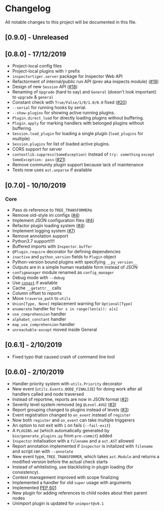 # Changelog
All notable changes to this project will be documented in this file.

## [0.9.0] - Unreleased
## [0.8.0] - 17/12/2019
- Project-local config files
- Project-local plugins with `?` prefix
- `inspectortiger.server` package for Inspector Web API
- Refactorment of internal/public run API (prev aka inspects module)  ([#18](https://github.com/thg-consulting/inspectortiger/issues/18))
- Design of new `Session` API ([#18](https://github.com/thg-consulting/inspectortiger/issues/18))
- Renaming of `Upgrade` (hard to say) and `General` (doesn't look important) to `upgrade` & `general`
- Constant check with `True/False/1/0/1.0/0.0` fixed ([#20](https://github.com/thg-consulting/inspectortiger/issues/20))
- `--serial` for running hooks by serial.
- `--show-plugins` for showing active running plugins.
- `Plugin.direct_load` for directly loading plugins without buffering.
- `Plugin.apply` for marking handlers with belonged plugins without buffering.
- `Session.load_plugin` for loading a single plugin (`load_plugins` for multiple)
- `Session.plugins` for list of loaded active plugins.
- CORS support for server
- `contextlib.suppress(SomeException)` instead of `try: something` `except SomeException: pass` ([#21](https://github.com/thg-consulting/inspectortiger/issues/21))
- Remove community plugin support because lack of maintenance
- Tests now uses `ast.unparse` if available

## [0.7.0] - 10/10/2019
### Core
- Pass `db` reference to `TREE_TRANSFORMER`s
- Remove old-style ini configs ([#4](https://github.com/thg-consulting/inspectortiger/issues/4))
- Implement JSON configuration files ([#4](https://github.com/thg-consulting/inspectortiger/issues/4))
- Refactor plugin loading system ([#4](https://github.com/thg-consulting/inspectortiger/issues/4))
- Implement logging system ([#7](https://github.com/thg-consulting/inspectortiger/issues/7))
- Remove annotation support
- Python3.7 support!!!!
- Buffered imports with `Inspector.buffer`
- `@Plugin.require` decorator for defining dependencies
- `inactive` and `python_version` fields to `Plugin` object
- Python-version bound plugins with specifying `__py_version__`
- Outputs are in a simple human readable form instead of JSON
- `configmanager` module renamed as `config_manager`
- Debug mode with `--debug`
- Use [`conast`](https://github.com/thg-consulting/conAST) if available
- Cache `__getattr__` calls
- Column offset to reports
- Move `traverse_path` to `utils`
- `Union[Type, None]` replacement warning for `Optional[Type]`
- `enumerate` handler for `for x in range(len(a)): a[x]`
- `use_comprehension` handler
- `alphabet_constant` handler
- `map_use_comprehension` handler
- `unreachable-except` moved inside General

## [0.6.1] - 2/10/2019
- Fixed typo that caused crash of command line tool

## [0.6.0] - 2/10/2019
- Handler priority system with `utils.Priority` decorator
- New event (`utils.Events.NODE_FINALIZE`) for doing work after all handlers called and node traversed
- Instead of reportme, reports are now in JSON format ([#2](https://github.com/thg-consulting/inspectortiger/issues/2))
- Severity level system removed (eg `@Level.AVG`) ([#3](https://github.com/thg-consulting/inspectortiger/issues/3))
- Report grouping changed to plugins instead of levels ([#3](https://github.com/thg-consulting/inspectortiger/issues/3))
- Event registration changed to `on_event` instead of `register`
- Now both `register` and `on_event` can take multiple triggerers
- An option to not exit with `1` on fails (`--fail-exit`)
- A `PLUGINS.md` (which automatically generated by `bin/generate_plugins.py` from `pre-commit`) added
- `Inspector` initalisation with a `filename` and a `ast.AST` allowed
- Report annotation implemented if `Inspector` is initalized with `filename` and script ran with `--annotate`
- New event type, `TREE_TRANSFORMER`, which takes `ast.Module` and returns a modified version before the actual check starts
- Instead of whitelisting, use blacklisting in plugin loading (for consistency).
- Context management improved with scope finalizing
- Implemented a handler for old `super` usage with arguments
- Implemented [PEP 601](https://www.python.org/dev/peps/pep-0601/)
- New plugin for adding references to child nodes about their parent nodes
- Unimport plugin is updated for `unimport@v0.1`
